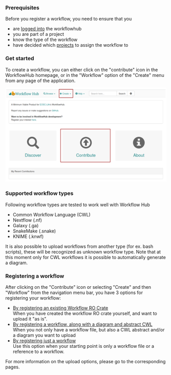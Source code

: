 ### Prerequisites

Before you register a workflow, you need to ensure that you
* are [logged into](../Logging-in) the workflowhub
* you are part of a project
* know the type of the workflow
* have decided which [projects](./Browsing-projects) to assign the workflow to

### Get started

To create a workflow, you can either click on the "contribute" icon in the WorkflowHub homepage, or in the "Workflow" option of the "Create" menu from any page of the application.

![](images/ug_link_to_wf_upload.PNG)


### Supported workflow types

Following workflow types are tested to work well with Workflow Hub
* Common Workflow Language (CWL)
* Nextflow (.nf)
* Galaxy (.ga)
* SnakeMake (.snake)
* KNIME (.knwf)

It is also possible to upload workflows from another type (for ex. bash scripts), these will be recognized as unknown workflow type. Note that at this moment only for CWL workflows it is possible to automatically generate a diagram.

### Registering a workflow

After clicking on the "Contribute" icon or selecting "Create" and then "Workflow" from the navigation menu bar, you have 3 options for registering your workflow:
* [By registering an existing Workflow RO Crate](../Registering-an-existing-Workflow-RO-Crate)\
  When you have created the workflow RO crate yourself, and want to upload it "as is".
* [By registering a workflow, along with a diagram and abstract CWL](../Registering-a-workflow-with-a-diagram-and-abstract-CWL) \
  When you not only have a workflow file, but also a CWL abstract and/or a diagram you want to upload
* [By registering just a workflow](../Registering-just-a-workflow) \
  Use this option when your starting point is only a workflow file or a reference to a workflow.

For more information on the upload options, please go to the corresponding pages.
